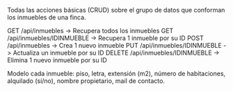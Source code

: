 Todas las acciones básicas (CRUD) sobre el grupo de datos que conforman los inmuebles de una finca.

GET     /api/inmuebles              -> Recupera todos los inmuebles
GET     /api/inmuebles/IDINMUEBLE   -> Recupera 1 inmueble por su ID
POST    /api/inmuebles              -> Crea 1 nuevo inmueble
PUT     /api/inmuebles/IDINMUEBLE   -> Actualiza un inmueble por su ID
DELETE  /api/inmuebles/IDINMUEBLE   -> Elimina 1 nuevo inmueble por su ID


Modelo cada inmueble: piso, letra, extensión (m2), número de habitaciones, alquilado (sí/no), nombre propietario, mail de contacto.


